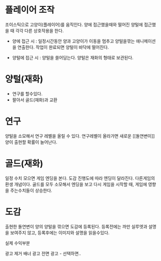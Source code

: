 # 플레이어 조작
조이스틱으로 고양이(플레이어)를 움직인다.
양에 접근했을때와 떨어진 양털에 접근했을 때 각각 다른 상호작용을 한다.

- 양에 접근 시 : 일정시간동안 양과 고양이가 이동을 멈추고 양털을깎는 애니메이션을 연출한다. 작업이 완료되면 양털이 바닥에 떨어진다.

- 양털에 접근 시 : 양털을 쓸어담는다. 양털은 재화의 형태로 보관된다.

# 양털(재화)

- 연구를 할수있다.
- 팔아서 골드(재화)과 교환

# 연구
양털을 소모해서 연구 레벨을 올릴 수 있다. 
연구레벨이 올라가면 새로운 [[돌연변이]] 양이 출현할 확률이 늘어난다.

# 골드(재화)
일정 수치 모으면 게임 엔딩을 본다. 도감 진행도에 따라 엔딩이 달라진다. 다른게임의 환생 개념이다. 골드를 모두 소모해서 엔딩을 보고 다시 게임을 시작할 때, 게임에 영향을 주는수치들이 상승한다.

# 도감
출현한 돌연변이 양의 양털을 깎으면 도감에 등록된다. 
등록전에는 까만 실루엣과 설명을 보여주지 않고, 등록후에는 이미지와 설명을 읽을수있다.



실제 수익부분

광고 제거
배너 광고
전면 광고 - 선택하면..